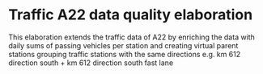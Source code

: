 # Traffic A22 data quality elaboration

This elaboration extends the traffic data of A22 by enriching the data with daily sums of passing vehicles per station and creating virtual parent stations grouping traffic stations with the same directions e.g. km 612 direction south + km 612 direction south fast lane

